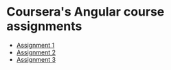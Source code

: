 Coursera's Angular course assignments
=====================================

- [Assignment 1](https://vria.github.io/coursera-angular/assignment1/)
- [Assignment 2](https://vria.github.io/coursera-angular/assignment2/)
- [Assignment 3](https://vria.github.io/coursera-angular/assignment3/)
